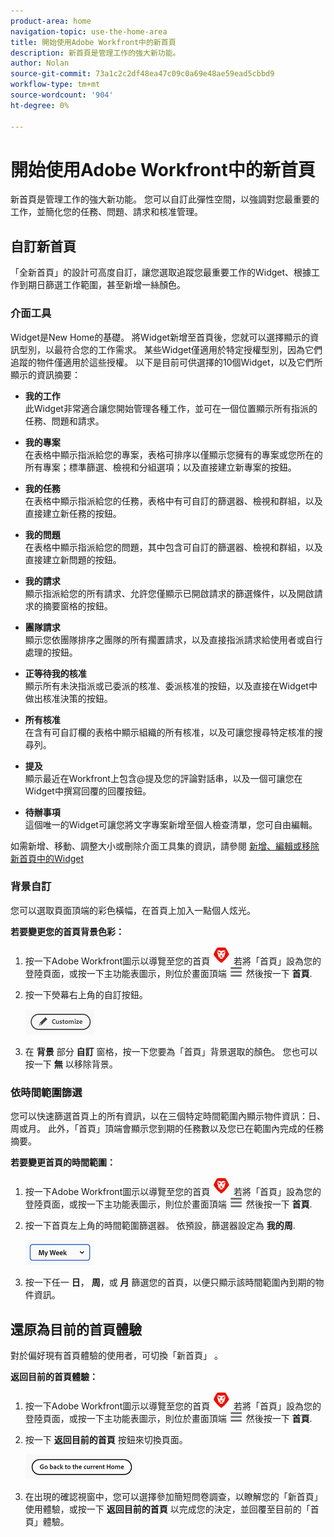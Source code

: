 ```yaml
---
product-area: home
navigation-topic: use-the-home-area
title: 開始使用Adobe Workfront中的新首頁
description: 新首頁是管理工作的強大新功能。
author: Nolan
source-git-commit: 73a1c2c2df48ea47c09c0a69e48ae59ead5cbbd9
workflow-type: tm+mt
source-wordcount: '904'
ht-degree: 0%

---
```



# 開始使用Adobe Workfront中的新首頁

新首頁是管理工作的強大新功能。 您可以自訂此彈性空間，以強調對您最重要的工作，並簡化您的任務、問題、請求和核准管理。

## 自訂新首頁

「全新首頁」的設計可高度自訂，讓您選取追蹤您最重要工作的Widget、根據工作到期日篩選工作範圍，甚至新增一絲顏色。

### 介面工具

Widget是New Home的基礎。 將Widget新增至首頁後，您就可以選擇顯示的資訊型別，以最符合您的工作需求。 某些Widget僅適用於特定授權型別，因為它們追蹤的物件僅適用於這些授權。 以下是目前可供選擇的10個Widget，以及它們所顯示的資訊摘要：

* **我的工作**\
    此Widget非常適合讓您開始管理各種工作，並可在一個位置顯示所有指派的任務、問題和請求。

* **我的專案**\
    在表格中顯示指派給您的專案，表格可排序以僅顯示您擁有的專案或您所在的所有專案；標準篩選、檢視和分組選項；以及直接建立新專案的按鈕。

* **我的任務**\
    在表格中顯示指派給您的任務，表格中有可自訂的篩選器、檢視和群組，以及直接建立新任務的按鈕。

* **我的問題**\
    在表格中顯示指派給您的問題，其中包含可自訂的篩選器、檢視和群組，以及直接建立新問題的按鈕。

* **我的請求**\
    顯示指派給您的所有請求、允許您僅顯示已開啟請求的篩選條件，以及開啟請求的摘要窗格的按鈕。

* **團隊請求**\
    顯示您依團隊排序之團隊的所有擱置請求，以及直接指派請求給使用者或自行處理的按鈕。

* **正等待我的核准**\
    顯示所有未決指派或已委派的核准、委派核准的按鈕，以及直接在Widget中做出核准決策的按鈕。

* **所有核准**\
    在含有可自訂欄的表格中顯示組織的所有核准，以及可讓您搜尋特定核准的搜尋列。

* **提及**\
    顯示最近在Workfront上包含@提及您的評論對話串，以及一個可讓您在Widget中撰寫回覆的回覆按鈕。

* **待辦事項**\
    這個唯一的Widget可讓您將文字專案新增至個人檢查清單，您可自由編輯。

如需新增、移動、調整大小或刪除介面工具集的資訊，請參閱 [新增、編輯或移除新首頁中的Widget](/help/quicksilver/workfront-basics/using-home/new-home/add-edit-remove-widgets-in-new-home.md)

### 背景自訂

您可以選取頁面頂端的彩色橫幅，在首頁上加入一點個人炫光。

**若要變更您的首頁背景色彩：**

1. 按一下Adobe Workfront圖示以導覽至您的首頁 ![Adobe Workfront圖示](../new-home/assets/home-icon-30x29.png) 若將「首頁」設為您的登陸頁面，或按一下主功能表圖示，則位於畫面頂端 ![主要功能表圖示](../new-home/assets/main-menu-icon-left-nav.png) 然後按一下 **首頁**.

1. 按一下熒幕右上角的自訂按鈕。

   ![自訂按鈕](../new-home/assets/customize-button.png)

1. 在 **背景** 部分 **自訂** 窗格，按一下您要為「首頁」背景選取的顏色。 您也可以按一下 **無** 以移除背景。

### 依時間範圍篩選

您可以快速篩選首頁上的所有資訊，以在三個特定時間範圍內顯示物件資訊：日、周或月。 此外，「首頁」頂端會顯示您到期的任務數以及您已在範圍內完成的任務摘要。

**若要變更首頁的時間範圍：**

1. 按一下Adobe Workfront圖示以導覽至您的首頁 ![Adobe Workfront圖示](../new-home/assets/home-icon-30x29.png) 若將「首頁」設為您的登陸頁面，或按一下主功能表圖示，則位於畫面頂端 ![主要功能表圖示](../new-home/assets/main-menu-icon-left-nav.png) 然後按一下 **首頁**.

1. 按一下首頁左上角的時間範圍篩選器。 依預設，篩選器設定為 **我的周**.

   ![時間範圍篩選器下拉式清單](../new-home/assets/time-range-filter-dropdown-home.png)

1. 按一下任一 **日**， **周**，或 **月** 篩選您的首頁，以便只顯示該時間範圍內到期的物件資訊。

## 還原為目前的首頁體驗

對於偏好現有首頁體驗的使用者，可切換「新首頁」 。

**返回目前的首頁體驗：**

1. 按一下Adobe Workfront圖示以導覽至您的首頁 ![Adobe Workfront圖示](../new-home/assets/home-icon-30x29.png) 若將「首頁」設為您的登陸頁面，或按一下主功能表圖示，則位於畫面頂端 ![主要功能表圖示](../new-home/assets/main-menu-icon-left-nav.png) 然後按一下 **首頁**.

1. 按一下 **返回目前的首頁** 按鈕來切換頁面。

   ![返回目前的首頁按鈕](../new-home/assets/go-back-to-current-home-button.png)

1. 在出現的確認視窗中，您可以選擇參加簡短問卷調查，以瞭解您的「新首頁」使用體驗，或按一下 **返回目前的首頁** 以完成您的決定，並回覆至目前的「首頁」體驗。
